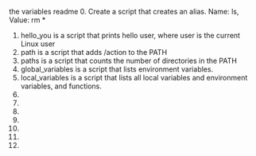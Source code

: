 the variables readme
0. Create a script that creates an alias. Name: ls, Value: rm *
1. hello_you is a script that prints hello user, where user is the current Linux user
2. path is a script that adds /action to the PATH
3. paths is a script that counts the number of directories in the PATH 
4. global_variables is a script that lists environment variables.
5. local_variables is a script that lists all local variables and environment variables, and functions.
6. 
7.
8.
9.
10.
11.
12.

